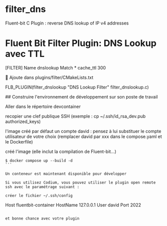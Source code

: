 # filter_dns
Fluent-bit C Plugin : reverse DNS lookup of IP v4 addresses

# Fluent Bit Filter Plugin: DNS Lookup avec TTL

[FILTER]
    Name        dnslookup
    Match       *
    cache_ttl   300



🧱 Ajoute dans plugins/filter/CMakeLists.txt

FLB_PLUGIN(filter_dnslookup "DNS Lookup Filter" filter_dnslookup.c)


## Construire l'environnement de développement sur son poste de travail

Aller dans le répertoire devcontainer

recopier une clef publique SSH (exemple : cp ~/.ssh/id_rsa_dev.pub authorized_keys)

l'image créé par défaut un compte david : pensez à lui substituer le compte utilisateur de votre choix (remplacer david par xxx dans le compose.yaml et le Dockerfile)

créé l'image (elle inclut la compilation de Fluent-bit...) 
```
$ docker compose up --build -d
``̀

Un conteneur est maintenant disponible pour développer

Si vous utilisez Codium, vous pouvez utiliser le plugin open remote ssh avec le paramétrage suivant :

créer le fichier ~/.ssh/config
```
Host fluentbit-container
    HostName 127.0.0.1
    User david
    Port 2022
```

et bonne chance avec votre plugin